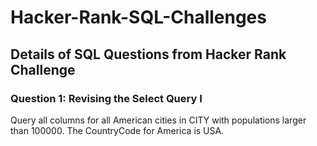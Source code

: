 # Hacker-Rank-SQL-Challenges
## Details of SQL Questions from Hacker Rank Challenge
### Question 1: Revising the Select Query I
Query all columns for all American cities in CITY with populations larger than 100000. The CountryCode for America is USA.
